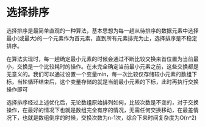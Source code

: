 # 选择排序

选择排序是最简单直观的一种算法，基本思想为每一趟从待排序的数据元素中选择最小(或最大)的一个元素作为首元素，直到所有元素排完为止，选择排序是不稳定排序。

在算法实现时，每一趟确定最小元素的时候会通过不断比较交换来首位置为当前最小，交换是一个比较耗时的操作。在未完全确定当前最小元素之前，这些交换都是无意义的。我们可以通过设置一个变量min，每一次比较仅存储较小元素的数组下标，当轮循环结束后，这个变量存储的就是当前最小元素的下标，此时再执行交换操作即可

选择排序经过上述优化后，无论数组原始排列如何，比较次数是不变的，对于交换操作，在最好的情况下也就是数组完全有序的情况，无需任何交换移动，在最差情况下，也就是数组倒序的时候，交换次数为n-1次，综合下来时间复杂度为O(n^2)
